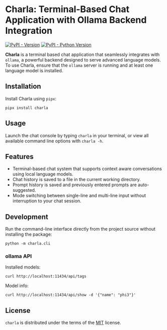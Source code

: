 # Charla: Terminal-Based Chat Application with Ollama Backend Integration

[![PyPI - Version](https://img.shields.io/pypi/v/charla.svg)](https://pypi.org/project/charla)
[![PyPI - Python Version](https://img.shields.io/pypi/pyversions/charla.svg)](https://pypi.org/project/charla)

**Charla** is a terminal based chat application that seamlessly integrates with `ollama`, a powerful backend designed to serve advanced language models. To use Charla, ensure that the `ollama` server is running and at least one language model is installed.

## Installation

Install Charla using `pipx`:

```console
pipx install charla
```

## Usage

Launch the chat console by typing `charla` in your terminal, or view all available command line options with `charla -h`.

## Features

* Terminal-based chat system that supports context aware conversations using local language models.
* Chat history is saved to a file in the current working directory.
* Prompt history is saved and previously entered prompts are auto-suggested.
* Mode switching between single-line and multi-line input without interruption to your chat session.


## Development

Run the command-line interface directly from the project source without installing the package:

```console
python -m charla.cli
```

### ollama API

Installed models:

```console
curl http://localhost:11434/api/tags
```

Model info:

```console
curl http://localhost:11434/api/show -d '{"name": "phi3"}'
```

## License

`charla` is distributed under the terms of the [MIT](https://spdx.org/licenses/MIT.html) license.
